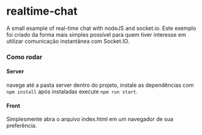 # realtime-chat
A small example of real-time chat with nodeJS and socket.io.
Este exemplo foi criado da forma mais simples possível para quem tiver interesse em utilizar comunicação instantânea com Socket.IO.


### Como rodar
#### Server
navege até a pasta server dentro do projeto, instale as dependências com
`npm install` após instaladas execute `npm run start`.

#### Front
Simplesmente abra o arquivo index.html em um navegador de sua preferência.